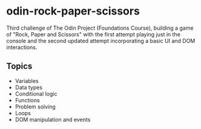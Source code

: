 # odin-rock-paper-scissors

Third challenge of The Odin Project (Foundations Course), building a game of "Rock, Paper and Scissors" with the first attempt playing just in the console and the second updated attempt incorporating a basic UI and DOM interactions.

## Topics
- Variables
- Data types
- Conditional logic
- Functions
- Problem solving
- Loops
- DOM manipulation and events